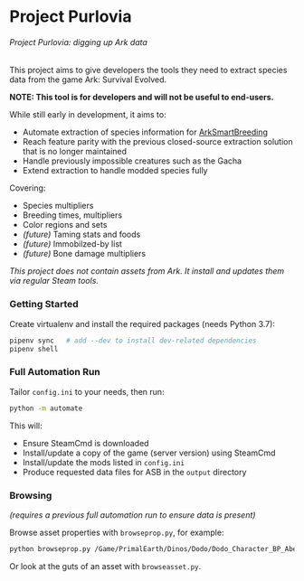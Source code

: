 # Project Purlovia

###### Project Purlovia: digging up Ark data

This project aims to give developers the tools they need to extract species data from the game Ark: Survival Evolved.

**NOTE: This tool is for developers and will not be useful to end-users.**

While still early in development, it aims to:
 * Automate extraction of species information for [ArkSmartBreeding](https://github.com/cadon/ARKStatsExtractor/)
 * Reach feature parity with the previous closed-source extraction solution that is no longer maintained
 * Handle previously impossible creatures such as the Gacha
 * Extend extraction to handle modded species fully

Covering:
 * Species multipliers
 * Breeding times, multipliers
 * Color regions and sets
 * *(future)* Taming stats and foods
 * *(future)* Immobilzed-by list
 * *(future)* Bone damage multipliers

*This project does not contain assets from Ark. It install and updates them via regular Steam tools.*

### Getting Started

Create virtualenv and install the required packages (needs Python 3.7):
```sh
pipenv sync   # add --dev to install dev-related dependencies
pipenv shell
```

### Full Automation Run
Tailor `config.ini` to your needs, then run:
```sh
python -m automate
```
This will:
* Ensure SteamCmd is downloaded
* Install/update a copy of the game (server version) using SteamCmd
* Install/update the mods listed in `config.ini`
* Produce requested data files for ASB in the `output` directory

### Browsing
*(requires a previous full automation run to ensure data is present)*

Browse asset properties with `browseprop.py`, for example:
```sh
python browseprop.py /Game/PrimalEarth/Dinos/Dodo/Dodo_Character_BP_Aberrant
```
Or look at the guts of an asset with `browseasset.py`.

